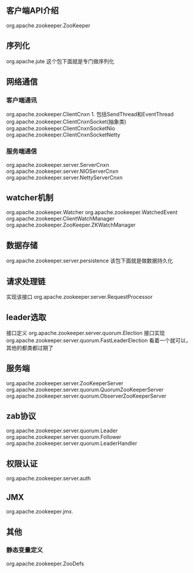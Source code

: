 ##  客户端API介绍
org.apache.zookeeper.ZooKeeper

## 序列化
org.apache.jute 这个包下面就是专门做序列化
## 网络通信
### 客户端通讯
org.apache.zookeeper.ClientCnxn
    1. 包括SendThread和EventThread
org.apache.zookeeper.ClientCnxnSocket(抽象类)
org.apache.zookeeper.ClientCnxnSocketNio
org.apache.zookeeper.ClientCnxnSocketNetty
### 服务端通信
org.apache.zookeeper.server.ServerCnxn
org.apache.zookeeper.server.NIOServerCnxn
org.apache.zookeeper.server.NettyServerCnxn

## watcher机制
org.apache.zookeeper.Watcher
org.apache.zookeeper.WatchedEvent
org.apache.zookeeper.ClientWatchManager
org.apache.zookeeper.ZooKeeper.ZKWatchManager

## 数据存储
org.apache.zookeeper.server.persistence  该包下面就是做数据持久化
## 请求处理链
实现该接口 org.apache.zookeeper.server.RequestProcessor

## leader选取
接口定义
org.apache.zookeeper.server.quorum.Election
接口实现
org.apache.zookeeper.server.quorum.FastLeaderElection
看着一个就可以，其他的都类都过期了
## 服务端
org.apache.zookeeper.server.ZooKeeperServer
org.apache.zookeeper.server.quorum.QuorumZooKeeperServer
org.apache.zookeeper.server.quorum.ObserverZooKeeperServer
## zab协议
org.apache.zookeeper.server.quorum.Leader
org.apache.zookeeper.server.quorum.Follower
org.apache.zookeeper.server.quorum.LeaderHandler
## 权限认证
org.apache.zookeeper.server.auth
## JMX
org.apache.zookeeper.jmx.
## 其他
### 静态变量定义
org.apache.zookeeper.ZooDefs
